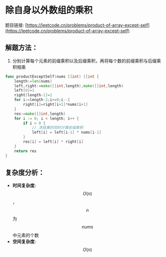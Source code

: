 # 除自身以外数组的乘积

题目链接: [https://leetcode.cn/problems/product-of-array-except-self](https://leetcode.cn/problems/product-of-array-except-self)


## 解题方法：
1. 分别计算每个元素的前缀乘积以及后缀乘积，再将每个数的前缀乘积与后缀乘积相乘


```go
func productExceptSelf(nums []int) []int {
    length:=len(nums)
    left,right:=make([]int,length),make([]int,length)
    left[0]=1
    right[length-1]=1
    for i:=length-2;i>=0;i--{
        right[i]=right[i+1]*nums[i+1]
    }
    res:=make([]int,length)
    for i := 0; i < length; i++ {
		if i > 0 {
            // 求结果的同时计算前缀乘积
			left[i] = left[i-1] * nums[i-1]
		}
		res[i] = left[i] * right[i]
	}
    return res
}
```

## 复杂度分析：

- **时间复杂度:** $$O(n)$$，$$n$$为$$nums$$中元素的个数
- **空间复杂度:** $$O(n)$$